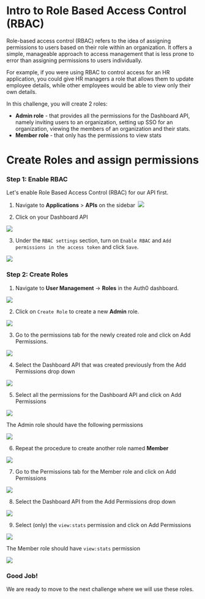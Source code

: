 
# Intro to Role Based Access Control (RBAC)


Role-based access control (RBAC) refers to the idea of assigning permissions to users based on their role within an organization. It offers a simple, manageable approach to access management that is less prone to error than assigning permissions to users individually.


For example, if you were using RBAC to control access for an HR application, you could give HR managers a role that allows them to update employee details, while other employees would be able to view only their own details.



In this challenge, you will create 2 roles:
- **Admin role** - that provides all the permissions for the Dashboard API, namely inviting users to an organization, setting up SSO for an organization, viewing the members of an organization and their stats.
- **Member role** - that only has the permissions to view stats



# Create Roles and assign permissions

### Step 1: Enable RBAC

Let's enable Role Based Access Control (RBAC) for our API first.
1. Navigate to **Applications** > **APIs** on the sidebar
⁠
![](https://github.com/lerer/cic2-workshop/blob/main/images/003/nav-to-api.png?raw=true)


2. Click on your Dashboard API

![](https://github.com/lerer/cic2-workshop/blob/main/images/003/dash-api.png?raw=true)


3. Under the `RBAC settings` section, turn on `Enable RBAC` and `Add permissions in the access token` and click `Save`.

![](https://github.com/lerer/cic2-workshop/blob/main/images/003/api-settings.png?raw=true)



### Step 2: Create Roles

1. Navigate to **User Management** -> **Roles** in the Auth0 dashboard.

![](https://github.com/lerer/cic2-workshop/blob/main/images/003/nav-to-roles.png?raw=true)


2. Click on `Create Role` to create a new **Admin** role.

![](https://github.com/lerer/cic2-workshop/blob/main/images/003/new-admin-role.png?raw=true)


3. Go to the permissions tab for the newly created role and click on Add Permissions.

![](https://github.com/lerer/cic2-workshop/blob/main/images/003/perm-tab.png?raw=true)


4. Select the Dashboard API that was created previously from the Add Permissions drop down

![](https://github.com/lerer/cic2-workshop/blob/main/images/003/select-dash-api.png?raw=true)


5. Select all the permissions for the Dashboard API and click on Add Permissions

![](https://github.com/lerer/cic2-workshop/blob/main/images/003/select-all-perms.png?raw=true)


  The Admin role should have the following permissions

![](https://github.com/lerer/cic2-workshop/blob/main/images/003/adm-role-look.png?raw=true)


6. Repeat the procedure to create another role named **Member**

![](https://github.com/lerer/cic2-workshop/blob/main/images/003/member-role.png?raw=true)


7. Go to the Permissions tab for the Member role and click on Add Permissions

![](https://github.com/lerer/cic2-workshop/blob/main/images/003/member-perm-tab.png?raw=true)


8. Select the Dashboard API from the Add Permissions drop down

![](https://github.com/lerer/cic2-workshop/blob/main/images/003/select-dash-api.png?raw=true)


9. Select (only) the `view:stats` permission and click on Add Permissions

![](https://github.com/lerer/cic2-workshop/blob/main/images/003/member-view-perm.png?raw=true)


  The Member role should have `view:stats` permission

![](https://github.com/lerer/cic2-workshop/blob/main/images/003/member-role-look.png?raw=true)


### Good Job!
⁠We are ready to move to the next challenge where we will use these roles.


